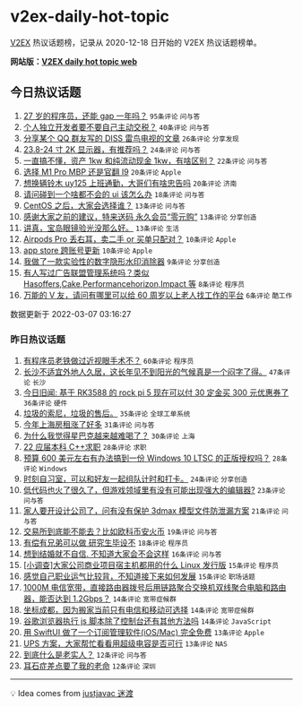 # v2ex-daily-hot-topic

[V2EX](https://www.v2ex.com/) 热议话题榜，记录从 2020-12-18 日开始的 V2EX 热议话题榜单。

**网站版：[V2EX daily hot topic web](https://boojack.github.io/v2ex-daily-hot-topic-web/)**

## 今日热议话题

<!-- TODAY BEGIN -->

1. [27 岁的程序员，还能 gap 一年吗？](https://www.v2ex.com/t/838481) `95条评论` `问与答`
1. [个人独立开发者要不要自己主动交税？](https://www.v2ex.com/t/838496) `40条评论` `问与答`
1. [分享某个 QQ 群友写的 DISS 雷鸟电视的文章](https://www.v2ex.com/t/838480) `26条评论` `分享发现`
1. [23.8-24 寸 2K 显示器，有推荐吗？](https://www.v2ex.com/t/838479) `24条评论` `问与答`
1. [一直搞不懂，资产 1kw 和纯流动现金 1kw，有啥区别？](https://www.v2ex.com/t/838513) `22条评论` `问与答`
1. [选择 M1 Pro MBP 还是官翻 I9](https://www.v2ex.com/t/838503) `20条评论` `Apple`
1. [想换辆铃木 uy125 上班通勤，大哥们有啥忠告吗](https://www.v2ex.com/t/838483) `20条评论` `济南`
1. [请问碰到一个啥都不会的 ui 该怎么办](https://www.v2ex.com/t/838489) `18条评论` `问与答`
1. [CentOS 之后，大家会选择谁？](https://www.v2ex.com/t/838516) `13条评论` `问与答`
1. [感谢大家之前的建议，特来送码 永久会员“零元购”](https://www.v2ex.com/t/838507) `13条评论` `分享创造`
1. [讲真，宝岛眼镜验光没那么好。](https://www.v2ex.com/t/838500) `13条评论` `生活`
1. [Airpods Pro 丢右耳，卖二手 or 买单只配对？](https://www.v2ex.com/t/838498) `10条评论` `Apple`
1. [app store 跨账号更新](https://www.v2ex.com/t/838487) `10条评论` `Apple`
1. [我做了一款实验性的数字隐形水印消除器](https://www.v2ex.com/t/838484) `9条评论` `分享创造`
1. [有人写过广告联盟管理系统吗？类似 Hasoffers,Cake,Performancehorizon,Impact 等](https://www.v2ex.com/t/838478) `8条评论` `程序员`
1. [万能的 V 友，请问有哪里可以给 60 周岁以上老人找工作的平台](https://www.v2ex.com/t/838529) `6条评论` `酷工作`

数据更新于 2022-03-07 03:16:27

<!-- TODAY END -->

### 昨日热议话题

<!-- YESTERDAY BEGIN -->

1. [有程序员老铁做过近视眼手术不？](https://www.v2ex.com/t/838339) `60条评论` `程序员`
1. [长沙不适宜外地人久居，这长年见不到阳光的气候真是一个闷字了得。](https://www.v2ex.com/t/838323) `47条评论` `长沙`
1. [今日旧闻: 基于 RK3588 的 rock pi 5 现在可以付 30 定金买 300 元优惠券了](https://www.v2ex.com/t/838329) `36条评论` `硬件`
1. [垃圾的索尼，垃圾的售后。](https://www.v2ex.com/t/838328) `35条评论` `全球工单系统`
1. [今年上海房租涨了好多](https://www.v2ex.com/t/838403) `31条评论` `问与答`
1. [为什么我觉得星巴克越来越难喝了？](https://www.v2ex.com/t/838367) `30条评论` `上海`
1. [22 应届本科 C++求职](https://www.v2ex.com/t/838409) `28条评论` `求职`
1. [预算 600 美元左右有办法搞到一份 Windows 10 LTSC 的正版授权吗？](https://www.v2ex.com/t/838427) `28条评论` `Windows`
1. [时刻自习室，可以和好友一起组队计时和打卡。](https://www.v2ex.com/t/838333) `24条评论` `分享创造`
1. [低代码也火了很久了，但游戏领域里有没有可能出现强大的编辑器?](https://www.v2ex.com/t/838332) `23条评论` `问与答`
1. [家人要开设计公司了，问有没有保护 3dmax 模型文件防泄漏方案](https://www.v2ex.com/t/838313) `21条评论` `问与答`
1. [交易所到底能不能去？比如欧科币安火币](https://www.v2ex.com/t/838353) `19条评论` `问与答`
1. [有偿有兄弟可以做 研究生毕设不](https://www.v2ex.com/t/838347) `18条评论` `程序员`
1. [想到结婚就不自信. 不知道大家会不会这样](https://www.v2ex.com/t/838301) `16条评论` `问与答`
1. [[小调查]大家公司商业项目宿主机都用的什么 Linux 发行版](https://www.v2ex.com/t/838434) `15条评论` `程序员`
1. [感觉自己职业运气比较背，不知道接下来如何发展](https://www.v2ex.com/t/838402) `15条评论` `职场话题`
1. [1000M 电信宽带，直接路由器拨号后用链路聚合交换机双线聚合电脑和路由器，能否达到 1.2Gbps？](https://www.v2ex.com/t/838422) `14条评论` `宽带症候群`
1. [坐标成都，因为搬家当前只有电信和移动可选择](https://www.v2ex.com/t/838356) `14条评论` `宽带症候群`
1. [谷歌浏览器执行 js 脚本除了控制台还有其他方法吗](https://www.v2ex.com/t/838330) `14条评论` `JavaScript`
1. [用 SwiftUI 做了一个订阅管理软件(iOS/Mac) 完全免费](https://www.v2ex.com/t/838470) `13条评论` `Apple`
1. [UPS 方案，大家帮忙看看用超级电容是否可行](https://www.v2ex.com/t/838386) `13条评论` `NAS`
1. [到底什么是老实人？](https://www.v2ex.com/t/838448) `12条评论` `问与答`
1. [耳石症差点要了我的老命](https://www.v2ex.com/t/838359) `12条评论` `深圳`

<!-- YESTERDAY END -->

---

💡 Idea comes from [justjavac 迷渡](https://github.com/justjavac/)
